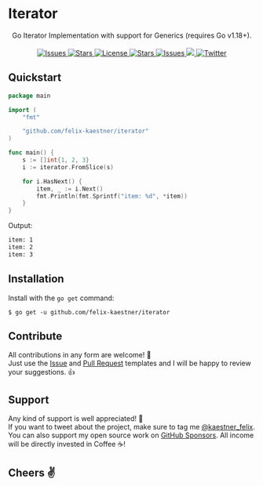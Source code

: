 # Iterator

<p align="center">
    <span>Go Iterator Implementation with support for Generics (requires Go v1.18+).</span>
    <br><br>
    <a href="https://github.com/felix-kaestner/iterator/issues">
        <img alt="Issues" src="https://img.shields.io/github/issues/felix-kaestner/iterator?color=%2329b6f6&style=flat-square">
    </a>
    <a href="https://github.com/felix-kaestner/iterator/stargazers">
        <img alt="Stars" src="https://img.shields.io/github/stars/felix-kaestner/iterator?color=%2329b6f6&style=flat-square">
    </a>
    <a href="https://github.com/felix-kaestner/iterator/blob/main/LICENSE">
        <img alt="License" src="https://img.shields.io/github/license/felix-kaestner/iterator?color=%2329b6f6&style=flat-square"/>
    </a>
    <a href="https://pkg.go.dev/github.com/felix-kaestner/iterator">
        <img alt="Stars" src="https://img.shields.io/badge/go-documentation-blue?color=%2329b6f6&style=flat-square">
    </a>
    <a href="https://goreportcard.com/report/github.com/felix-kaestner/iterator">
        <img alt="Issues" src="https://goreportcard.com/badge/github.com/felix-kaestner/iterator?style=flat-square">
    </a>
    <a href="https://codecov.io/gh/felix-kaestner/iterator">
        <img src="https://img.shields.io/codecov/c/github/felix-kaestner/iterator?style=flat-square&token=KK7ZG7A90X"/>
    </a>
    <a href="https://twitter.com/kaestner_felix">
        <img alt="Twitter" src="https://img.shields.io/badge/twitter-@kaestner_felix-29b6f6?style=flat-square">
    </a>
</p>

## Quickstart

```go
package main

import (
	"fmt"

	"github.com/felix-kaestner/iterator"
)

func main() {
	s := []int{1, 2, 3}
	i := iterator.FromSlice(s)

	for i.HasNext() {
		item, _ := i.Next()
		fmt.Println(fmt.Sprintf("item: %d", *item))
	}
}
```

Output:

```sh
item: 1
item: 2
item: 3
```

##  Installation

Install with the `go get` command:

```
$ go get -u github.com/felix-kaestner/iterator
```

## Contribute

All contributions in any form are welcome! 🙌  
Just use the [Issue](.github/ISSUE_TEMPLATE) and [Pull Request](.github/PULL_REQUEST_TEMPLATE) templates and 
I will be happy to review your suggestions. 👍

## Support

Any kind of support is well appreciated! 👏  
If you want to tweet about the project, make sure to tag me [@kaestner_felix](https://twitter.com/kaestner_felix). You can also support my open source work on [GitHub Sponsors](https://github.com/sponsors/felix-kaestner). All income will be directly invested in Coffee ☕!

## Cheers ✌
